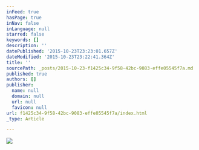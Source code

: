 ```yaml
---
inFeed: true
hasPage: true
inNav: false
inLanguage: null
starred: false
keywords: []
description: ''
datePublished: '2015-10-23T23:23:01.657Z'
dateModified: '2015-10-23T23:22:41.364Z'
title: ''
sourcePath: _posts/2015-10-23-f1425c34-9f58-42bc-9083-effe05545f7a.md
published: true
authors: []
publisher:
  name: null
  domain: null
  url: null
  favicon: null
url: f1425c34-9f58-42bc-9083-effe05545f7a/index.html
_type: Article

---
```

![](https://the-grid-user-content.s3-us-west-2.amazonaws.com/dbecfd60-3f9f-41d9-851c-5a8836286b7e.jpg)